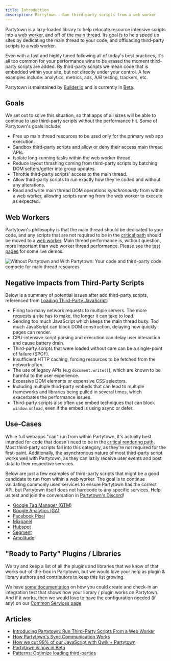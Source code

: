 ```yaml
---
title: Introduction
description: Partytown - Run third-party scripts from a web worker
---
```


Partytown is a lazy-loaded library to help relocate resource intensive scripts into a [web worker](https://developer.mozilla.org/en-US/docs/Web/API/Web_Workers_API), and off of the [main thread](https://developer.mozilla.org/en-US/docs/Glossary/Main_thread). Its goal is to help speed up sites by dedicating the main thread to your code, and offloading third-party scripts to a web worker.

Even with a fast and highly tuned following all of today's best practices, it's all too common for your performance wins to be erased the moment third-party scripts are added. By third-party scripts we mean code that is embedded within your site, but not directly under your control. A few examples include: analytics, metrics, ads, A/B testing, trackers, etc.

Partytown is maintained by [Builder.io](https://www.builder.io/) and is currently in [Beta](https://www.builder.io/blog/partytown-is-now-in-beta).

## Goals

We set out to solve this situation, so that apps of all sizes will be able to continue to use third-party scripts without the performance hit. Some of Partytown's goals include:

- Free up main thread resources to be used only for the primary web app execution.
- Sandbox third-party scripts and allow or deny their access main thread APIs.
- Isolate long-running tasks within the web worker thread.
- Reduce layout thrashing coming from third-party scripts by batching DOM setters/getter into group updates.
- Throttle third-party scripts' access to the main thread.
- Allow third-party scripts to run exactly how they're coded and without any alterations.
- Read and write main thread DOM operations _synchronously_ from within a web worker, allowing scripts running from the web worker to execute as expected.

## Web Workers

Partytown's philosophy is that the main thread should be dedicated to your code, and any scripts that are not required to be in the [critical path](https://developers.google.com/web/fundamentals/performance/critical-rendering-path) should be moved to a [web worker](https://developer.mozilla.org/en-US/docs/Web/API/Web_Workers_API). Main thread performance is, without question, more important than web worker thread performance. Please see the [test pages](/tests/) for some live demos.

![Without Partytown and With Partytown: Your code and third-party code compete for main thread resources](https://user-images.githubusercontent.com/452425/152363590-89d3b9a5-35c7-4c12-8f3e-c8b5ce4bb267.png)

## Negative Impacts from Third-Party Scripts

Below is a summary of potential issues after add third-party scripts, referenced from [Loading Third-Party JavaScript](https://developers.google.com/web/fundamentals/performance/optimizing-content-efficiency/loading-third-party-javascript):

- Firing too many network requests to multiple servers. The more requests a site has to make, the longer it can take to load.
- Sending too much JavaScript which keeps the main thread busy. Too much JavaScript can block DOM construction, delaying how quickly pages can render.
- CPU-intensive script parsing and execution can delay user interaction and cause battery drain.
- Third-party scripts that were loaded without care can be a single-point of failure (SPOF).
- Insufficient HTTP caching, forcing resources to be fetched from the network often.
- The use of legacy APIs (e.g `document.write()`), which are known to be harmful to the user experience.
- Excessive DOM elements or expensive CSS selectors.
- Including multiple third-party embeds that can lead to multiple frameworks and libraries being pulled in several times, which exacerbates the performance issues.
- Third-party scripts also often use embed techniques that can block `window.onload`, even if the embed is using async or defer.

## Use-Cases

While full webapps "can" run from within Partytown, it's actually best intended for code that doesn't need to be in the [critical rendering path](https://developer.mozilla.org/en-US/docs/Web/Performance/Critical_rendering_path). Most third-party scripts fall into this category, as they're not required for the first-paint. Additionally, the asynchronous nature of most third-party script works well with Partytown, as they can lazily receive user events and post data to their respective services.

Below are just a few examples of third-party scripts that might be a good candidate to run from within a web worker. The goal is to continue validating commonly used services to ensure Partytown has the correct API, but Partytown itself does not hardcode to any specific services. Help us test and join the conversation in [Partytown's Discord](https://discord.gg/hbuEtxdEZ3)!

- [Google Tag Manager (GTM)](https://marketingplatform.google.com/about/tag-manager/)
- [Google Analytics (GA)](https://analytics.google.com/)
- [Facebook Pixel](https://www.facebook.com/business/learn/facebook-ads-pixel)
- [Mixpanel](https://mixpanel.com/)
- [Hubspot](https://www.hubspot.com/)
- [Segment](https://segment.com/)
- [Amplitude](https://amplitude.com/)

## "Ready to Party" Plugins / Libraries

We try and keep a list of all the plugins and libraries that we know of that works out-of-the-box in Partytown, but we would love your help as plugin & library authors and contributors to keep this list growing.

We have [some documentation](https://github.com/BuilderIO/partytown/blob/main/DEVELOPER.md#plugin-authors--developers) on how you could create and check-in an integration test that shows how your library / plugin works on Partytown. And if it works, then we would love to have the configuration needed (if any) on our [Common Services page](/common-services)

## Articles

- <a href="https://dev.to/adamdbradley/introducing-partytown-run-third-party-scripts-from-a-web-worker-2cnp" target="_blank" rel="noopener">Introducing Partytown: Run Third-Party Scripts From a Web Worker</a>
- <a href="https://dev.to/adamdbradley/how-partytown-s-sync-communication-works-4244" target="_blank" rel="noopener">How Partytown's Sync Communication Works</a>
- <a href="https://www.builder.io/blog/how-we-cut-99-percent-js-with-qwik-and-partytown" target="_blank" rel="noopener">How we cut 99% of our JavaScript with Qwik + Partytown</a>
- <a href="https://www.builder.io/blog/partytown-is-now-in-beta" target="_blank" rel="noopener">Partytown is now in Beta</a>
- <a href="https://www.patterns.dev/posts/third-party/" target="_blank" rel="noopener">Patterns: Optimize loading third-parties</a>
